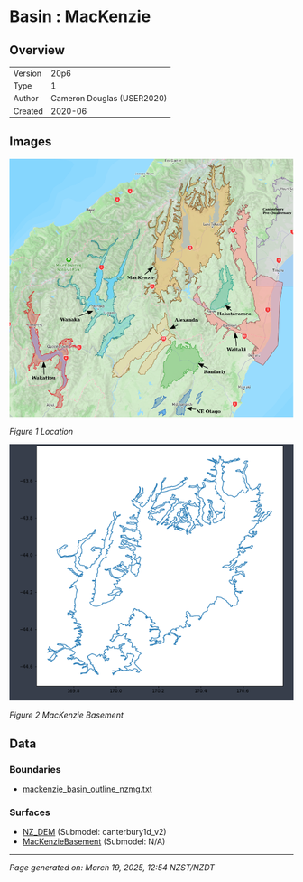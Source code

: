 # Basin : MacKenzie

## Overview
|         |                     |
|---------|---------------------|
| Version | 20p6           |
| Type    | 1        |
| Author  | Cameron Douglas (USER2020)            |
| Created | 2020-06           |


## Images
![](../images/basins/SI_mid.png)

*Figure 1 Location*

![](../images/basins/mackenzie_boundary.png)

*Figure 2 MacKenzie Basement*


## Data
### Boundaries
- [mackenzie_basin_outline_nzmg.txt](../../velocity_modelling/Data/USER20_BASINS/mackenzie_basin_outline_nzmg.txt)

### Surfaces
- [NZ_DEM](../../velocity_modelling/Data/DEM/NZ_DEM_HD.in) (Submodel: canterbury1d_v2)
- [MacKenzieBasement](../../velocity_modelling/Data/USER20_BASINS/mackenzie_proj_grid_WGS84.in) (Submodel: N/A)

---
*Page generated on: March 19, 2025, 12:54 NZST/NZDT*

